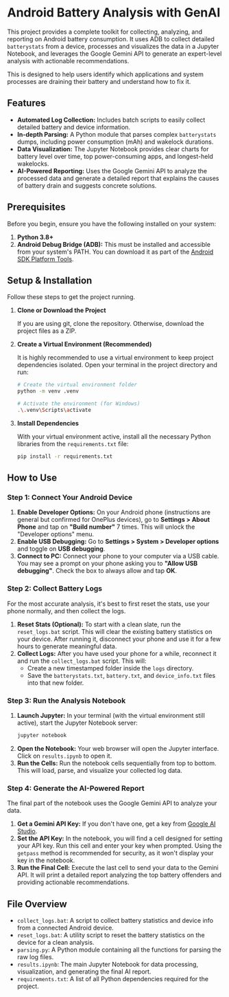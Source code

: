 # Android Battery Analysis with GenAI

This project provides a complete toolkit for collecting, analyzing, and reporting on Android battery consumption. It uses ADB to collect detailed `batterystats` from a device, processes and visualizes the data in a Jupyter Notebook, and leverages the Google Gemini API to generate an expert-level analysis with actionable recommendations.

This is designed to help users identify which applications and system processes are draining their battery and understand how to fix it.

## Features

- **Automated Log Collection:** Includes batch scripts to easily collect detailed battery and device information.
- **In-depth Parsing:** A Python module that parses complex `batterystats` dumps, including power consumption (mAh) and wakelock durations.
- **Data Visualization:** The Jupyter Notebook provides clear charts for battery level over time, top power-consuming apps, and longest-held wakelocks.
- **AI-Powered Reporting:** Uses the Google Gemini API to analyze the processed data and generate a detailed report that explains the causes of battery drain and suggests concrete solutions.

## Prerequisites

Before you begin, ensure you have the following installed on your system:

1.  **Python 3.8+**
2.  **Android Debug Bridge (ADB):** This must be installed and accessible from your system's PATH. You can download it as part of the [Android SDK Platform Tools](https://developer.android.com/studio/releases/platform-tools).

## Setup & Installation

Follow these steps to get the project running.

1.  **Clone or Download the Project**

    If you are using git, clone the repository. Otherwise, download the project files as a ZIP.

2.  **Create a Virtual Environment (Recommended)**

    It is highly recommended to use a virtual environment to keep project dependencies isolated. Open your terminal in the project directory and run:

    ```bash
    # Create the virtual environment folder
    python -m venv .venv

    # Activate the environment (for Windows)
    .\.venv\Scripts\activate
    ```

3.  **Install Dependencies**

    With your virtual environment active, install all the necessary Python libraries from the `requirements.txt` file:

    ```bash
    pip install -r requirements.txt
    ```

## How to Use

### Step 1: Connect Your Android Device

1.  **Enable Developer Options:** On your Android phone (instructions are general but confirmed for OnePlus devices), go to **Settings > About Phone** and tap on **"Build number"** 7 times. This will unlock the "Developer options" menu.
2.  **Enable USB Debugging:** Go to **Settings > System > Developer options** and toggle on **USB debugging**.
3.  **Connect to PC:** Connect your phone to your computer via a USB cable. You may see a prompt on your phone asking you to **"Allow USB debugging"**. Check the box to always allow and tap **OK**.

### Step 2: Collect Battery Logs

For the most accurate analysis, it's best to first reset the stats, use your phone normally, and then collect the logs.

1.  **Reset Stats (Optional):** To start with a clean slate, run the `reset_logs.bat` script. This will clear the existing battery statistics on your device. After running it, disconnect your phone and use it for a few hours to generate meaningful data.
2.  **Collect Logs:** After you have used your phone for a while, reconnect it and run the `collect_logs.bat` script. This will:
    - Create a new timestamped folder inside the `logs` directory.
    - Save the `batterystats.txt`, `battery.txt`, and `device_info.txt` files into that new folder.

### Step 3: Run the Analysis Notebook

1.  **Launch Jupyter:** In your terminal (with the virtual environment still active), start the Jupyter Notebook server:
    ```bash
    jupyter notebook
    ```
2.  **Open the Notebook:** Your web browser will open the Jupyter interface. Click on `results.ipynb` to open it.
3.  **Run the Cells:** Run the notebook cells sequentially from top to bottom. This will load, parse, and visualize your collected log data.

### Step 4: Generate the AI-Powered Report

The final part of the notebook uses the Google Gemini API to analyze your data.

1.  **Get a Gemini API Key:** If you don't have one, get a key from [Google AI Studio](https://aistudio.google.com/app/apikey).
2.  **Set the API Key:** In the notebook, you will find a cell designed for setting your API key. Run this cell and enter your key when prompted. Using the `getpass` method is recommended for security, as it won't display your key in the notebook.
3.  **Run the Final Cell:** Execute the last cell to send your data to the Gemini API. It will print a detailed report analyzing the top battery offenders and providing actionable recommendations.

## File Overview

-   `collect_logs.bat`: A script to collect battery statistics and device info from a connected Android device.
-   `reset_logs.bat`: A utility script to reset the battery statistics on the device for a clean analysis.
-   `parsing.py`: A Python module containing all the functions for parsing the raw log files.
-   `results.ipynb`: The main Jupyter Notebook for data processing, visualization, and generating the final AI report.
-   `requirements.txt`: A list of all Python dependencies required for the project.

